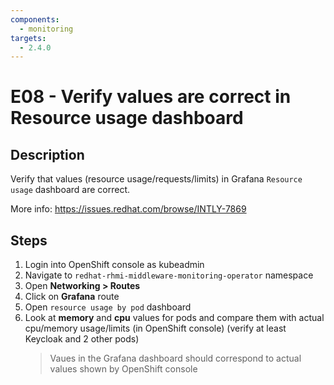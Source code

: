 ```yaml
---
components:
  - monitoring
targets:
  - 2.4.0
---
```


# E08 - Verify values are correct in Resource usage dashboard

## Description

Verify that values (resource usage/requests/limits) in Grafana `Resource usage` dashboard are correct.

More info: <https://issues.redhat.com/browse/INTLY-7869>

## Steps

1. Login into OpenShift console as kubeadmin
2. Navigate to `redhat-rhmi-middleware-monitoring-operator` namespace
3. Open **Networking > Routes**
4. Click on **Grafana** route
5. Open `resource usage by pod` dashboard
6. Look at **memory** and **cpu** values for pods and compare them with actual cpu/memory usage/limits (in OpenShift console) (verify at least Keycloak and 2 other pods)
   > Vaues in the Grafana dashboard should correspond to actual values shown by OpenShift console
